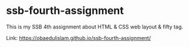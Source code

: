 # ssb-fourth-assignment
This is my SSB 4th assignment about HTML &amp; CSS web layout &amp; fifty tag.

Link: https://obaedulislam.github.io/ssb-fourth-assignment/
